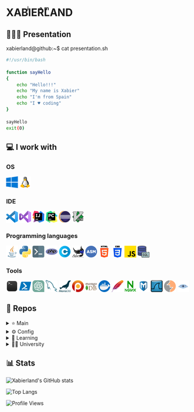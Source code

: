 # XABIͥERͣLͫAND

## 🧑🏼‍💻 Presentation

xabierland@github:~$  cat presentation.sh

```bash
#!/usr/bin/bash

function sayHello
{
    echo "Hello!!!"
    echo "My name is Xabier"
    echo "I'm from Spain"
    echo "I ♥ coding"
}

sayHello
exit(0)
```

## 💻 I work with

### OS

<img src="img\os\windows.png"
width="32"
height="32"
title="Windows">
<img src="img\os\linux.png"
width="32"
height="32"
title="Linux">

### IDE

<img src="img\ide\vscode.png"
width="32"
height="32"
title="Visual Studio Code">
<img src="img\ide\visual-basic.png"
width="32"
height="32"
title="Visual Studio">
<img src="img\ide\intellij.png"
width="32"
height="32"
title="IntelliJ">
<img src="img\ide\pycharm.png"
width="32"
height="32"
title="PyCharm">
<img src="img\ide\eclipse.png"
width="32"
height="32"
title="Eclipse">
<img src="img\ide\vim.png"
width="32"
height="32"
title="Vim">

### Programming languages

<img src="img\pl\java.png"
width="32"
height="32"
title="Java">
<img src="img\pl\python.png"
width="32"
height="32"
title="Python">
<img src="img\pl\bash.png"
width="32"
height="32"
title="Bash">
<img src="img\pl\php.png"
width="32"
height="32"
title="PHP">
<img src="img\pl\c.png"
width="32"
height="32"
title="C">
<img src="img\pl\ada.png"
width="32"
height="32"
title="ADA">
<img src="img\pl\asm.png"
width="32"
height="32"
title="Assembly">
<img src="img\pl\html.png"
width="32"
height="32"
title="HTML">
<img src="img\pl\css.png"
width="32"
height="32"
title="CSS">
<img src="img\pl\js.png"
width="32"
height="32"
title="JavaScript">
<img src="img\pl\sql.png"
width="32"
height="32"
title="SQL">

### Tools

<img src="img\tools\terminal.png"
width="32"
height="32"
title="Terminal">
<img src="img\tools\powershell.png"
width="32"
height="32"
title="Powershell">
<img src="img\tools\gpt.png"
width="32"
height="32"
title="GPT">
<img src="img\tools\mysql.png"
width="32"
height="32"
title="MySQL">
<img src="img\tools\mariadb.png"
width="32"
height="32"
title="MariaDB">
<img src="img\tools\percona.png"
width="32"
height="32"
title="Percona">
<img src="img\tools\mongodb.png"
width="32"
height="32"
title="MongoDB">
<img src="img\tools\docker.png"
width="32"
height="32"
title="Docker">
<img src="img\tools\apache.png"
width="32"
height="32"
title="Apache">
<img src="img\tools\nginx.png"
width="32"
height="32"
title="NGINX">
<img src="img\tools\mf.png"
width="32"
height="32"
title="Metasploit">
<img src="img\tools\wireshark.png"
width="32"
height="32"
title="Wireshark">
<img src="img\tools\burpsuit.png"
width="32"
height="32"
title="Burpsuit">
<img src="img\tools\nmap.png"
width="32"
height="32"
title="NMAP">

## 📂 Repos

<details>
  <summary>⭐ Main </summary>
</details>

<details>
  <summary>⚙ Config </summary>
    
[![Readme Card](https://github-readme-stats.vercel.app/api/pin/?username=xabierland&repo=dotfiles&show_icons=true&theme=transparent)](https://github.com/Xabierland/dotfiles)

</details>

<details>
    <summary>📓 Learning</summary> 

![Readme Card](https://github-readme-stats.vercel.app/api/pin/?username=xabierland&repo=proyectos-rust&show_icons=true&theme=transparent)

</details>

<details>
<summary>👨‍🎓 University</summary>
<details>
<summary> First </summary>

First quarter

![Readme Card](https://github-readme-stats.vercel.app/api/pin/?username=xabierland&repo=PB-ADA&show_icons=true&theme=transparent)

![Readme Card](https://github-readme-stats.vercel.app/api/pin/?username=xabierland&repo=PB-Python&show_icons=true&theme=transparent)

![Readme Card](https://github-readme-stats.vercel.app/api/pin/?username=xabierland&repo=PDSD-Proyecto&show_icons=true&theme=transparent)

Second quarter

![Readme Card](https://github-readme-stats.vercel.app/api/pin/?username=xabierland&repo=PMOO&show_icons=true&theme=transparent)

![Readme Card](https://github-readme-stats.vercel.app/api/pin/?username=xabierland&repo=EC&show_icons=true&theme=transparent)

</details>
<details>
<summary> Second </summary>

First quarter

![Readme Card](https://github-readme-stats.vercel.app/api/pin/?username=xabierland&repo=EDA&show_icons=true&theme=transparent)

![Readme Card](https://github-readme-stats.vercel.app/api/pin/?username=xabierland&repo=EDA-LAB&show_icons=true&theme=transparent)

![Readme Card](https://github-readme-stats.vercel.app/api/pin/?username=xabierland&repo=R&show_icons=true&theme=transparent)

![Readme Card](https://github-readme-stats.vercel.app/api/pin/?username=xabierland&repo=AC&show_icons=true&theme=transparent)

Second quarter

![Readme Card](https://github-readme-stats.vercel.app/api/pin/?username=xabierland&repo=IS&show_icons=true&theme=transparent)

![Readme Card](https://github-readme-stats.vercel.app/api/pin/?username=xabierland&repo=IS-Proyecto&show_icons=true&theme=transparent)

![Readme Card](https://github-readme-stats.vercel.app/api/pin/?username=xabierland&repo=BD-Proyecto&show_icons=true&theme=transparent)

![Readme Card](https://github-readme-stats.vercel.app/api/pin/?username=xabierland&repo=ISO&show_icons=true&theme=transparent)

![Readme Card](https://github-readme-stats.vercel.app/api/pin/?username=xabierland&repo=ISO-Proyecto&show_icons=true&theme=transparent)

</details>
<details>
<summary> Third </summary>

First quarter


![Readme Card](https://github-readme-stats.vercel.app/api/pin/?username=xabierland&repo=SGSSI&show_icons=true&theme=transparent)

![Readme Card](https://github-readme-stats.vercel.app/api/pin/?username=xabierland&repo=SGSSI-Proyecto&show_icons=true&theme=transparent)

![Readme Card](https://github-readme-stats.vercel.app/api/pin/?username=xabierland&repo=SGSSI-Tools&show_icons=true&theme=transparent)

![Readme Card](https://github-readme-stats.vercel.app/api/pin/?username=xabierland&repo=ADSI&show_icons=true&theme=transparent)
    
Second quarter

![Readme Card](https://github-readme-stats.vercel.app/api/pin/?username=xabierland&repo=ABD-LAB&show_icons=true&theme=transparent)

</details>
<details>
<summary> Fourth </summary>

First quarter

![Readme Card](https://github-readme-stats.vercel.app/api/pin/?username=xabierland&repo=AS&show_icons=true&theme=transparent)

Second quarter

</details>
</details>

## 📊 Stats

![Xabierland's GitHub stats](https://github-readme-stats.vercel.app/api?username=xabierland&hide_rank=true&show_icons=true&include_all_commits=true&theme=transparent&locale=es)

![Top Langs](https://github-readme-stats.vercel.app/api/top-langs/?username=xabierland&layout=compact&theme=transparent&locale=es)

![Profile Views](https://komarev.com/ghpvc/?username=xabierland&color=blue&style=plastic&label=Visitas)

